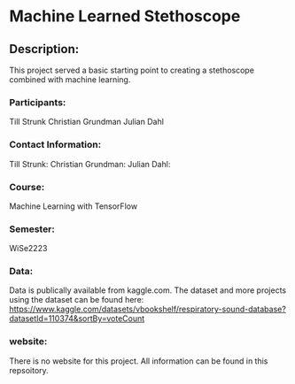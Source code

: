 # Machine Learned Stethoscope

## Description:
This project served a basic starting point to creating a stethoscope combined with machine learning. 

### Participants:
Till Strunk
Christian Grundman
Julian Dahl

### Contact Information:
Till Strunk:
Christian Grundman:
Julian Dahl:

### Course:
Machine Learning with TensorFlow

### Semester:
WiSe2223

### Data:
Data is publically available from kaggle.com. The dataset and more projects using the dataset can be found here:
https://www.kaggle.com/datasets/vbookshelf/respiratory-sound-database?datasetId=110374&sortBy=voteCount

### website:
There is no website for this project. All information can be found in this repsoitory.
